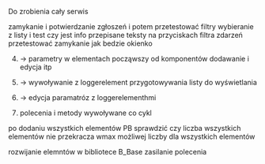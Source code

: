 Do zrobienia cały serwis

zamykanie i potwierdzanie zgłoszeń i potem przetestować filtry 
wybieranie z listy i test czy jest info przepisane
teksty na przyciskach filtra zdarzeń
przetestować zamykanie jak bedzie okienko 



4. -> parametry w elementach począwszy od komponentów dodawanie i edycja itp
5. -> wywoływanie z loggerelement przygotowywania listy do wyświetlania
6. -> edycja paramatróz z loggerelementhmi 

10. polecenia i metody wywoływane co cykl

po dodaniu wszystkich elementów PB sprawdzić czy liczba wszystkich elementów nie przekracza wmax możliwej liczby dla wszystkich elementów


rozwijanie elemntów w bibliotece B_Base
    zasilanie 
    polecenia
    